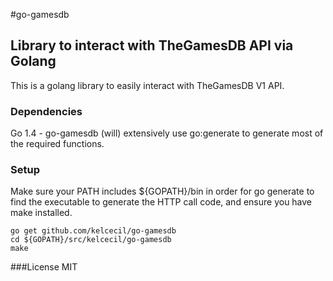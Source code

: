 #go-gamesdb
## Library to interact with TheGamesDB API via Golang

This is a golang library to easily interact with TheGamesDB V1 API. 

### Dependencies

Go 1.4 - go-gamesdb (will) extensively use go:generate to generate most of the required functions.

### Setup

Make sure your PATH includes ${GOPATH}/bin in order for go generate to find the executable to generate the HTTP call code, and ensure you have make installed.  

```
go get github.com/kelcecil/go-gamesdb
cd ${GOPATH}/src/kelcecil/go-gamesdb
make
```

###License
MIT
